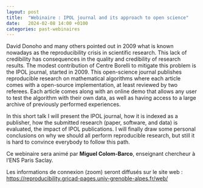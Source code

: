 ```yaml
---
layout: post
title:  "Webinaire : IPOL journal and its approach to open science"
date:   2024-02-08 14:00 +0100
categories: past-webinaires 
---
```



David Donoho and many others pointed out in 2009 what is known nowadays as the reproducibility crisis in scientific research. This lack of credibility has consequences in the quality and credibility of research results. The modest contribution of Centre Borelli to mitigate this problem is the IPOL journal, started in 2009. This open-science journal publishes reproducible research on mathematical algorithms where each article comes with a open-source implementation, at least reviewed by two referees. Each article comes along with an online demo that allows any user to test the algorithm with their own data, as well as having access to a large archive of previously performed experiences.

In this short talk I will present the IPOL journal, how it is indexed as a publisher, how the submitted research (paper, software, and data) is evaluated, the impact of IPOL publications. I will finally draw some personal conclusions on why we should all perform reproducible research, but still it is hard to convince everybody to follow this path.

Ce webinaire sera animé par **Miguel Colom-Barco**, enseignant chercheur à l’ENS Paris Saclay.

Les informations de connexion (zoom) seront diffusés sur le site web :
https://reproducibility.gricad-pages.univ-grenoble-alpes.fr/web/

